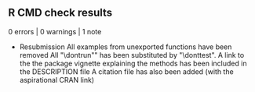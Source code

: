 ## R CMD check results

0 errors | 0 warnings | 1 note

* Resubmission
  All examples from unexported functions have been removed
  All "\dontrun"" has been substituted by "\donttest". 
  A link to the the package vignette explaining the methods has been included in the DESCRIPTION file
  A citation file has also been added (with the aspirational CRAN link)
